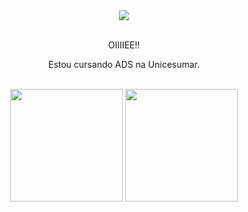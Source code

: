 <div align="center">
  <img src="https://user-images.githubusercontent.com/116302120/209858690-f69003fe-0a0f-4b5c-9c9f-86cdbcbd66bf.png" widht="360em">
</div>
  
<br>
 
<div>
<p align="center">OIIIIEE!!</p>
<p align="center">Estou cursando ADS na Unicesumar. </p>
</div>


<br>

<div align="center">
  <img height="180em" src= "https://github-readme-stats.vercel.app/api?username=lleazevedo&show_icons=true&theme=synthwave"/>
  <img height="180em" src= "https://github-readme-stats.vercel.app/api/top-langs/?username=lleazevedo&layout=compact&theme=synthwave" />
</div>

